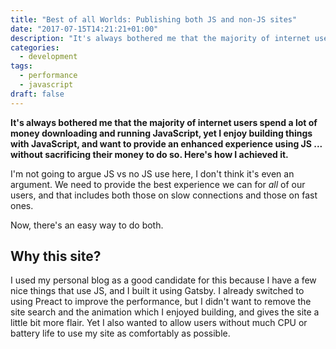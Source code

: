 ```yaml
---
title: "Best of all Worlds: Publishing both JS and non-JS sites"
date: "2017-07-15T14:21:21+01:00"
description: "It's always bothered me that the majority of internet users spend a lot of money downloading and running JavaScript, yet I enjoy building things with JavaScript, and want to provide an enhanced experience using JS ... without sacrificing their money to do so. Here's how I achieved it."
categories:
  - development
tags:
  - performance
  - javascript
draft: false
---
```


**It's always bothered me that the majority of internet users spend a lot of money downloading and running JavaScript, yet I enjoy building things with JavaScript, and want to provide an enhanced experience using JS ... without sacrificing their money to do so. Here's how I achieved it.**

I'm not going to argue JS vs no JS use here, I don't think it's even an argument. We need to provide the best experience we can for _all_ of our users, and that includes both those on slow connections and those on fast ones.

Now, there's an easy way to do both.

## Why this site?

I used my personal blog as a good candidate for this because I have a few nice things that use JS, and I built it using Gatsby. I already switched to using Preact to improve the performance, but I didn't want to remove the site search and the animation which I enjoyed building, and gives the site a little bit more flair. Yet I also wanted to allow users without much CPU or battery life to use my site as comfortably as possible.

##
